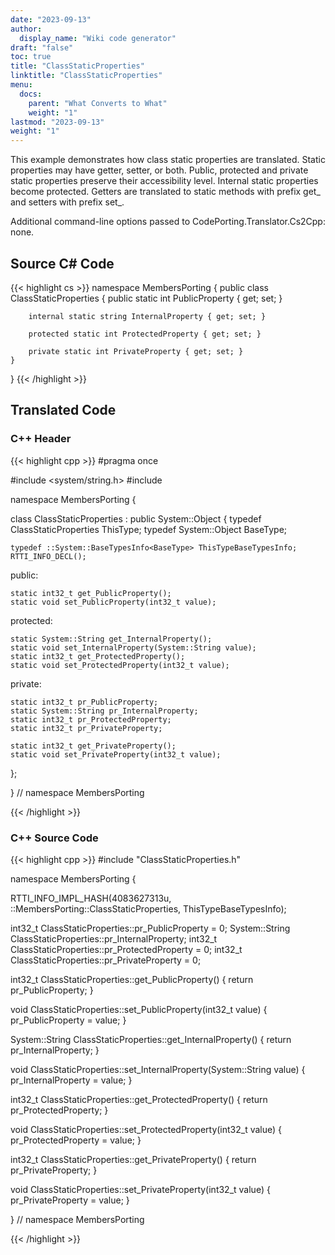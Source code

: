 ```yaml
---
date: "2023-09-13"
author:
  display_name: "Wiki code generator"
draft: "false"
toc: true
title: "ClassStaticProperties"
linktitle: "ClassStaticProperties"
menu:
  docs:
    parent: "What Converts to What"
    weight: "1"
lastmod: "2023-09-13"
weight: "1"
---
```


This example demonstrates how class static properties are translated. Static properties may have getter, setter, or both. Public, protected and private static properties preserve their accessibility level. Internal static properties become protected. Getters are translated to static methods with prefix get_ and setters with prefix set_.

Additional command-line options passed to CodePorting.Translator.Cs2Cpp: none.

## Source C# Code ##

{{< highlight cs >}}
namespace MembersPorting
{
    public class ClassStaticProperties
    {
        public static int PublicProperty { get; set; }

        internal static string InternalProperty { get; set; }

        protected static int ProtectedProperty { get; set; }

        private static int PrivateProperty { get; set; }
    }
}
{{< /highlight >}}

## Translated Code ##

### C++ Header ###

{{< highlight cpp >}}
#pragma once

#include <system/string.h>
#include <cstdint>

namespace MembersPorting {

class ClassStaticProperties : public System::Object
{
    typedef ClassStaticProperties ThisType;
    typedef System::Object BaseType;
    
    typedef ::System::BaseTypesInfo<BaseType> ThisTypeBaseTypesInfo;
    RTTI_INFO_DECL();
    
public:

    static int32_t get_PublicProperty();
    static void set_PublicProperty(int32_t value);
    
protected:

    static System::String get_InternalProperty();
    static void set_InternalProperty(System::String value);
    static int32_t get_ProtectedProperty();
    static void set_ProtectedProperty(int32_t value);
    
private:

    static int32_t pr_PublicProperty;
    static System::String pr_InternalProperty;
    static int32_t pr_ProtectedProperty;
    static int32_t pr_PrivateProperty;
    
    static int32_t get_PrivateProperty();
    static void set_PrivateProperty(int32_t value);
    
};

} // namespace MembersPorting



{{< /highlight >}}

### C++ Source Code ###

{{< highlight cpp >}}
#include "ClassStaticProperties.h"

namespace MembersPorting {

RTTI_INFO_IMPL_HASH(4083627313u, ::MembersPorting::ClassStaticProperties, ThisTypeBaseTypesInfo);

int32_t ClassStaticProperties::pr_PublicProperty = 0;
System::String ClassStaticProperties::pr_InternalProperty;
int32_t ClassStaticProperties::pr_ProtectedProperty = 0;
int32_t ClassStaticProperties::pr_PrivateProperty = 0;

int32_t ClassStaticProperties::get_PublicProperty()
{
    return pr_PublicProperty;
}

void ClassStaticProperties::set_PublicProperty(int32_t value)
{
    pr_PublicProperty = value;
}

System::String ClassStaticProperties::get_InternalProperty()
{
    return pr_InternalProperty;
}

void ClassStaticProperties::set_InternalProperty(System::String value)
{
    pr_InternalProperty = value;
}

int32_t ClassStaticProperties::get_ProtectedProperty()
{
    return pr_ProtectedProperty;
}

void ClassStaticProperties::set_ProtectedProperty(int32_t value)
{
    pr_ProtectedProperty = value;
}

int32_t ClassStaticProperties::get_PrivateProperty()
{
    return pr_PrivateProperty;
}

void ClassStaticProperties::set_PrivateProperty(int32_t value)
{
    pr_PrivateProperty = value;
}

} // namespace MembersPorting

{{< /highlight >}}
